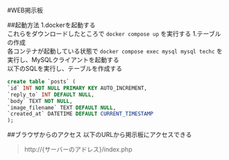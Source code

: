 #WEB掲示板

##起動方法
1.dockerを起動する<br>
これらをダウンロードしたところで `docker compose up` を実行する
1.テーブルの作成<br>
各コンテナが起動している状態で `docker compose exec mysql mysql techc` を実行し、MySQLクライアントを起動する<br>
以下のSQLを実行し、テーブルを作成する<br>
``` sql
create table `posts` (
`id` INT NOT NULL PRIMARY KEY AUTO_INCREMENT,
`reply_to` INT DEFAULT NULL,
`body` TEXT NOT NULL,
`image_filename` TEXT DEFAULT NULL,
`created_at` DATETIME DEFAULT CURRENT_TIMESTAMP
);
```

##ブラウザからのアクセス
以下のURLから掲示板にアクセスできる
> http://{サーバーのアドレス}/index.php
